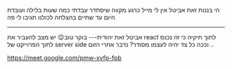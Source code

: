 הי בננות זאת אביטל אין לי מייל כרגע מקווה שיסתדר עבדתי כמה שעות בלילה ועובדת היום עד שתיים בהצלחה לכולנו תגיבו לי פה

---
אביטל זאת יהודית---
בוקר טוב😉
יש מצב להעביר את react לתוך תיקיה כי זה נכנס לתוך הפרוייקט של server side
וככה כל צד יהיה לעצמו מסודר?
נדבר אחרי הזום ..

https://meet.google.com/pmw-xvfp-fpb

